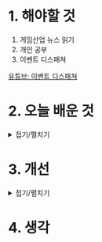 
# 1. 해야할 것

1. 게임산업 뉴스 읽기 
2. 개인 공부  
3. 이벤트 디스패쳐

[유튜브: 이벤트 디스패쳐](https://youtu.be/uBl9kIdOT-k?si=h9KjIsB9iDoGfniY)


# 2. 오늘 배운 것

<details>
<summary>접기/펼치기</summary>




</details>




# 3. 개선


<details>
<summary>접기/펼치기</summary>


</details>



# 4. 생각


